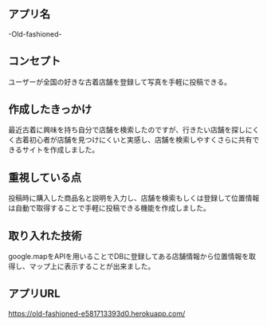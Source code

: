 ## アプリ名
-Old-fashioned-

## コンセプト
ユーザーが全国の好きな古着店舗を登録して写真を手軽に投稿できる。

## 作成したきっかけ
最近古着に興味を持ち自分で店舗を検索したのですが、行きたい店舗を探しにくく古着初心者が店舗を見つけにくいと実感し、店舗を検索しやすくさらに共有できるサイトを作成しました。

## 重視している点
投稿時に購入した商品名と説明を入力し、店舗を検索もしくは登録して位置情報は自動で取得することで手軽に投稿できる機能を作成しました。

## 取り入れた技術
google.mapをAPIを用いることでDBに登録してある店舗情報から位置情報を取得し、マップ上に表示することが出来ました。

## アプリURL
https://old-fashioned-e581713393d0.herokuapp.com/
